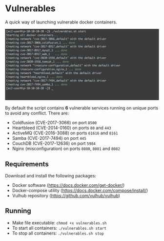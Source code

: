 # Vulnerables
A quick way of launching vulnerable docker containers.

![vulnerables-script](vulnerables-script.png)

By default the script contains **6** vulnerable services running on unique ports to avoid any conflict. There are:

* Coldfusion (CVE-2017-3066) on port `8500`
* Heartbleed (CVE-2014-0160) on ports `80` and `443`
* ActiveMQ (CVE-2016-3088) on ports `61616` and `8161`
* Samba (CVE-2017-7494) on port `445`
* CouchDB (CVE-2017-12636) on port `5984`
* Nginx (misconfiguration) on ports `8080`, `8081` and `8082`



## Requirements 
Download and install the following packages:

* Docker software (https://docs.docker.com/get-docker/)
* Docker-compose utility (https://docs.docker.com/compose/install/)
* Vulhub repository (https://github.com/vulhub/vulhub)

## Running

* Make file executable: `chmod +x vulnerables.sh`
* To start all containers: `./vulnerables.sh start`
* To stop all containers: `./vulnerables.sh stop`

